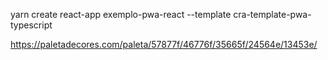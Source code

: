 yarn create react-app exemplo-pwa-react --template cra-template-pwa-typescript

https://paletadecores.com/paleta/57877f/46776f/35665f/24564e/13453e/